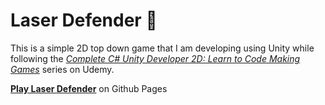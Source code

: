 # Laser Defender 🚀

This is a simple 2D top down game that I am developing using Unity while following the *[Complete C# Unity Developer 2D: Learn to Code Making Games]* series on Udemy.

**[Play Laser Defender]** on Github Pages


[Complete C# Unity Developer 2D: Learn to Code Making Games]: https://www.udemy.com/share/101WYyB0sfdFtWQ3o=/
[Play Laser Defender]: https://prajnanbhuyan.github.io/Laser-Defender/